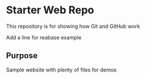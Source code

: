 # Starter Web Repo

This repository is for showing how Git and GitHub work

Add a line for reabase example

## Purpose

Sample website with plenty of files for demos
